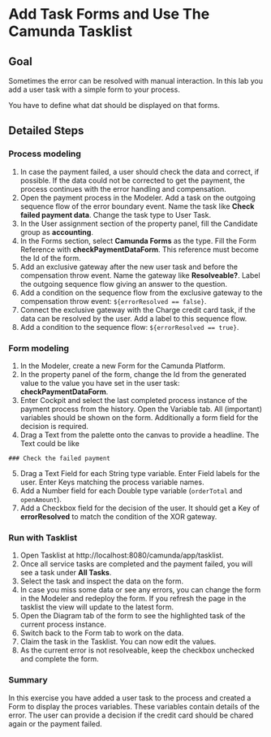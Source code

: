 # Add Task Forms and Use The Camunda Tasklist

## Goal
Sometimes the error can be resolved with manual interaction. In this lab you add a user task with a simple form to your process.

You have to define what dat should be displayed on that forms.

## Detailed Steps
### Process modeling
1. In case the payment failed, a user should check the data and correct, if possible. If the data could not be corrected to get the payment, the process continues with the error handling and compensation.
2. Open the payment process in the Modeler. Add a task on the outgoing sequence flow of the error boundary event. Name the task like **Check failed payment data**. Change the task type to User Task.
3. In the User assignment section of the property panel, fill the Candidate group as **accounting**.
4. In the Forms section, select **Camunda Forms** as the type. Fill the Form Reference with **checkPaymentDataForm**. This reference must become the Id of the form.
5. Add an exclusive gateway after the new user task and before the compensation throw event. Name the gateway like **Resolveable?**. Label the outgoing sequence flow giving an answer to the question.
6. Add a condition on the sequence flow from the exclusive gateway to the compensation throw event: `${errorResolved == false}`.
7. Connect the exclusive gateway with the Charge credit card task, if the data can be resolved by the user. Add a label to this sequence flow.
8. Add a condition to the sequence flow: `${errorResolved == true}`.

### Form modeling
1. In the Modeler, create a new Form for the Camunda Platform.
2. In the property panel of the form, change the Id from the generated value to the value you have set in the user task: **checkPaymentDataForm**.
3. Enter Cockpit and select the last completed process instance of the payment process from the history. Open the Variable tab. All (important) variables should be shown on the form. Additionally a form field for the decision is required.
4. Drag a Text from the palette onto the canvas to provide a headline. The Text could be like
```
### Check the failed payment
```
5. Drag a Text Field for each String type variable. Enter Field labels for the user. Enter Keys matching the process variable names.
6. Add a Number field for each Double type variable (`orderTotal` and `openAmount`).
7. Add a Checkbox field for the decision of the user. It should get a Key of **errorResolved** to match the condition of the XOR gateway.

### Run with Tasklist
1. Open Tasklist at http://localhost:8080/camunda/app/tasklist.
2. Once all service tasks are completed and the payment failed, you will see a task under **All Tasks**.
3. Select the task and inspect the data on the form.
4. In case you miss some data or see any errors, you can change the form in the Modeler and redeploy the form. If you refresh the page in the tasklist the view will update to the latest form.
5. Open the Diagram tab of the form to see the highlighted task of the current process instance.
6. Switch back to the Form tab to work on the data.
7. Claim the task in the Tasklist. You can now edit the values.
8. As the current error is not resolveable, keep the checkbox unchecked and complete the form.

### Summary

In this exercise you have added a user task to the process and created a Form to display the proces variables. These variables contain details of the error. The user can provide a decision if the credit card should be chared again or the payment failed.